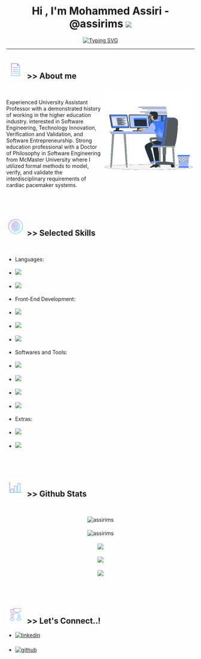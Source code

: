 <h1 align="center"><b>Hi , I'm Mohammed Assiri - @assirims </b><img src="https://media.giphy.com/media/hvRJCLFzcasrR4ia7z/giphy.gif" width="35"></h1>

<p align="center">
<a href="https://git.io/typing-svg"><img src="https://readme-typing-svg.herokuapp.com?font=Chivo+Mono&size=18&duration=3000&color=C1F704&background=000000&vCenter=true&multiline=true&width=500&height=200&lines=%3E%3E+start%3A;%3E%3E+Assalamu+Alaikum+(i.e.%2C+Pace+be+upon+you);%3E%3E+...;%3E%3E++I%E2%80%99m+specialized+in+Software+Engineering%2C+;%3E%3E+Verification+and+Validation+(V%26V)%2C+;%3E%3E+and+Ruby+on+Rails+(RoR).;%3E%3E;%3E%3E+jumpto+%24start" alt="Typing SVG" /></a>
</p>

<hr>

## <picture><img src = "./assets/info.gif" width="50"></picture> >> About me

<picture> <img align="right" src="./assets/aboutme.gif" width = 250px /></picture>

<br>

Experienced University Assistant Professor with a demonstrated history of working in the higher education industry. interested in Software Engineering, Technology Innovation, Verification and Validation, and Software Entrepreneurship. Strong education professional with a Doctor of Philosophy in Software Engineering from McMaster University where I utilized formal methods to model, verify, and validate the interdisciplinary requirements of cardiac pacemaker systems.

<br><br>


## <img src="./assets/skilla.gif" width ="50" /><b> >> Selected Skills</b>
<br>
<div align='left'>

<ul>
<li>Languages:</li>

<br>

<li><img src="https://img.shields.io/badge/Ruby-%23E34F26.svg?style=for-the-badge&logo=Ruby&logoColor=whitef" /></li>

<br>

<li><img src="https://img.shields.io/badge/Python%20-%2314354C.svg?style=for-the-badge&logo=python&logoColor=white" /></li>

<br>

<li>Front-End Development:</li>

<br>

<li><img src="https://img.shields.io/badge/HTML5%20-%23E34F26.svg?style=for-the-badge&logo=html5&logoColor=white" /></li>

<br>

<li><img src="https://img.shields.io/badge/CSS%20-%231572B6.svg?style=for-the-badge&logo=css3&logoColor=white" /></li>

<br>

<li><img src="https://img.shields.io/badge/JavaScript%20-%23F7DF1E.svg?style=for-the-badge&logo=javascript&logoColor=black" /></li>

<br>

<li>Softwares and Tools:</li>

<br>

<li><img src="https://img.shields.io/badge/git-%23F05033.svg?style=for-the-badge&logo=git&logoColor=white" /></li>

<br>

<li><img src="https://img.shields.io/badge/github-%23121011.svg?style=for-the-badge&logo=github&logoColor=white" /></li>

<br>

<li><img src="https://img.shields.io/badge/Visual%20Studio%20Code-0078d7.svg?style=for-the-badge&logo=visual-studio-code&logoColor=white" /></li>

<br>

<li><img src="https://img.shields.io/badge/Linux-FCC624?style=for-the-badge&logo=linux&logoColor=black" /></li>

<br>

<li>Extras:</li>

<br>

<li><img src="https://img.shields.io/badge/Terminal-%23054020?style=for-the-badge&logo=gnu-bash&logoColor=white" /></li>

<br>

<li><img src="https://img.shields.io/badge/markdown-%23000000.svg?style=for-the-badge&logo=markdown&logoColor=white" /></li>


</ul>
</div>
</p>

<br>
<br>


## <img src="./assets/stat.gif" width ="50" /><b> >> Github Stats</b>

<br />

<p align="center">
<img src="https://komarev.com/ghpvc/?username=assirims&label=Profile%20views&color=lightgrey&style=for-the-badge" alt="assirims" /> 

<br />
<br />
    
<img align="center" src="https://github-readme-streak-stats.herokuapp.com/?user=assirims&theme=monokai" alt="assirims" />

<br />
<br />

<img align="center" src="https://github-readme-stats.vercel.app/api?username=assirims&show_icons=true&locale=en&theme=monokai" />

<br />
<br />

<img align="center" src="https://github-readme-stats.vercel.app/api/top-langs?username=assirims&show_icons=true&locale=en&layout=compact&theme=monokai" />

<br />
<br />

<img align="center" src="https://github-profile-trophy.vercel.app/?username=assirims&theme=monokai" />

</p>

<br />
<br />

## <img src="./assets/connect.gif" width ="50" /><b> >> Let's Connect..!</b>
<div align='left'>

<ul>

<li>
<a href="https://linkedin.com/in/mohammed-assiri" target="_blank">
<img src="https://img.shields.io/badge/linkedin:  Mohammed Assiri-%2300acee.svg?color=405DE6&style=for-the-badge&logo=linkedin&logoColor=white" alt=linkedin style="margin-bottom: 5px;"/>
</a>
</li>

<br>

<li>
<a href="https://assirims.github.io/assirims/" target="_blank">
<img src="https://img.shields.io/badge/github:  @assirims-%2300acee.svg?color=000000&style=for-the-badge&logo=github&logoColor=white" alt=github style="margin-bottom: 5px;"/>
</a>
</li>

<br>

</ul>
</div>
